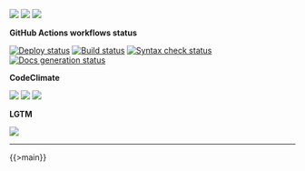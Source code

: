 ![](https://img.shields.io/github/package-json/v/kaskadi/stock-report)
![](https://img.shields.io/badge/code--style-standard-blue)
![](https://img.shields.io/github/license/kaskadi/stock-report?color=blue)

**GitHub Actions workflows status**

[![Deploy status](https://img.shields.io/github/workflow/status/kaskadi/stock-report/deploy?label=deployed&logo=Amazon%20AWS)](https://github.com/kaskadi/stock-report/actions?query=workflow%3Adeploy)
[![Build status](https://img.shields.io/github/workflow/status/kaskadi/stock-report/build?label=build&logo=mocha)](https://github.com/kaskadi/stock-report/actions?query=workflow%3Abuild)
[![Syntax check status](https://img.shields.io/github/workflow/status/kaskadi/stock-report/syntax-check?label=syntax-check&logo=serverless)](https://github.com/kaskadi/stock-report/actions?query=workflow%3Asyntax-check)
[![Docs generation status](https://img.shields.io/github/workflow/status/kaskadi/stock-report/generate-docs?label=docs&logo=read-the-docs)](https://github.com/kaskadi/stock-report/actions?query=workflow%3Agenerate-docs)

**CodeClimate**

[![](https://img.shields.io/codeclimate/maintainability/kaskadi/stock-report?label=maintainability&logo=Code%20Climate)](https://codeclimate.com/github/kaskadi/stock-report)
[![](https://img.shields.io/codeclimate/tech-debt/kaskadi/stock-report?label=technical%20debt&logo=Code%20Climate)](https://codeclimate.com/github/kaskadi/stock-report)
[![](https://img.shields.io/codeclimate/coverage/kaskadi/stock-report?label=test%20coverage&logo=Code%20Climate)](https://codeclimate.com/github/kaskadi/stock-report)

**LGTM**

[![](https://img.shields.io/lgtm/grade/javascript/github/kaskadi/stock-report?label=code%20quality&logo=LGTM)](https://lgtm.com/projects/g/kaskadi/stock-report/?mode=list&logo=LGTM)

<!-- You can add badges inside of this section if you'd like -->

****

<!-- automatically generated documentation will be placed in here -->
{{>main}}
<!-- automatically generated documentation will be placed in here -->

<!-- You can customize this template as you'd like! -->